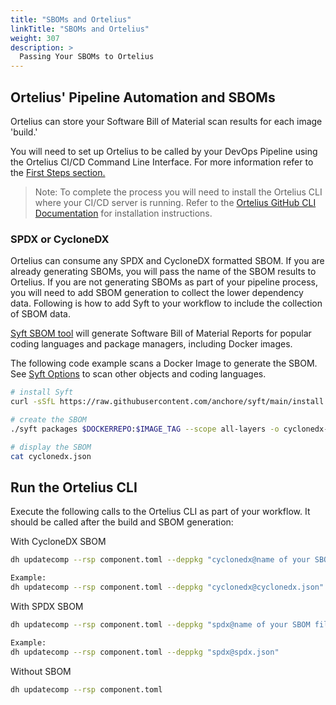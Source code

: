 ```yaml
---
title: "SBOMs and Ortelius"
linkTitle: "SBOMs and Ortelius"
weight: 307
description: >
  Passing Your SBOMs to Ortelius
---
```


## Ortelius' Pipeline Automation and SBOMs

Ortelius can store your Software Bill of Material scan results for each image 'build.'

You will need to set up Ortelius to be called by your DevOps Pipeline using the Ortelius CI/CD Command Line Interface. For more information refer to the [First Steps section.](/guides/userguide/first-steps/2-intro-to-set-up/)

>Note: To complete the process you will need to install the Ortelius CLI where your CI/CD server is running. Refer to the [Ortelius GitHub CLI Documentation](https://github.com/ortelius/cli/blob/main/doc/dh.md) for installation instructions.

### SPDX or CycloneDX

Ortelius can consume any SPDX and CycloneDX formatted SBOM. If you are already generating SBOMs, you will pass the name of the SBOM results to Ortelius. If you are not generating SBOMs as part of your pipeline process, you will need to add SBOM generation to collect the lower dependency data. Following is how to add Syft to your workflow to include the collection of SBOM data.

[Syft SBOM tool](https://github.com/anchore/syft) will generate Software Bill of Material Reports for popular coding languages and package managers, including Docker images.

The following code example scans a Docker Image to generate the SBOM.  See [Syft Options](https://github.com/anchore/syft#supported-sources) to scan other objects and coding languages.

```bash
# install Syft
curl -sSfL https://raw.githubusercontent.com/anchore/syft/main/install.sh | sh -s -- -b $PWD

# create the SBOM
./syft packages $DOCKERREPO:$IMAGE_TAG --scope all-layers -o cyclonedx-json > cyclonedx.json

# display the SBOM
cat cyclonedx.json
```


## Run the Ortelius CLI

Execute the following calls to the Ortelius CLI as part of your workflow. It should be called after the build and SBOM generation:

With CycloneDX SBOM

```bash
dh updatecomp --rsp component.toml --deppkg "cyclonedx@name of your SBOM file"

Example:
dh updatecomp --rsp component.toml --deppkg "cyclonedx@cyclonedx.json"
```
With SPDX SBOM

```bash
dh updatecomp --rsp component.toml --deppkg "spdx@name of your SBOM file. "

Example:
dh updatecomp --rsp component.toml --deppkg "spdx@spdx.json"
```
Without SBOM

```bash
dh updatecomp --rsp component.toml